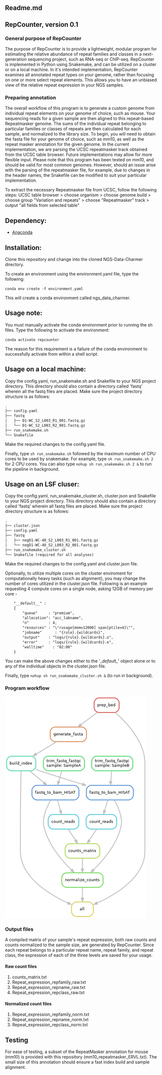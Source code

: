 ## Readme.md
## RepCounter, version 0.1

### General purpose of RepCounter
The purpose of RepCounter is to provide a lightweight, modular program for estimating the relative abundance of repeat families and classes in a next-generation sequencing project, such as RNA-seq or ChIP-seq. RepCounter is implemented in Python using Snakemake, and can be utilized on a cluster or on a local machine.
In it's intended implementation, RepCounter examines all annotated repeat types on your genome, rather than focusing on one or more select repeat elements. This allows you to have an unbiased view of the relative repeat expression in your NGS samples.

### Preparing annotation
The overall workflow of this program is to generate a custom genome from individual repeat elements on your genome of choice, such as mouse. Your sequencing reads for a given sample are then aligned to this repeat-based Repeatmasker genome. The sums of the individual repeat belonging to particular families or classes of repeats are then calculated for each sample, and normalized to the library size.
To begin, you will need to obtain the fasta file for your genome of choice, such as mm10, as well as the repeat masker annotation for the given genome. In the current implementation, we are parsing the UCSC repeatmasker track obtained from the UCSC table browser. Future implementations may allow for more flexible input. Please note that this program has been tested on mm10, and should be valid for most common genomes. However, should an issue arise with the parsing of the repeatmasker file, for example, due to changes in the header names, the Snakefile can be modified to suit your particular implementation.

To extract the necessary Repeatmasker file from UCSC, follow the following steps: UCSC table browser > choose organism > choose genome build > choose group "Variation and repeats" > choose "Repeatmasker" track > output "all fields from selected table"

## Dependency:
- [Anaconda](https://conda.io/docs/user-guide/install/linux.html) 

## Installation:
Clone this repository and change into the cloned NGS-Data-Charmer directory. 

To create an environment using the environment.yaml file, type the following:

`conda env create -f environment.yaml`

This will create a conda environment called ngs_data_charmer.

## Usage note:

You must manually activate the conda environment prior to running the sh files. Type the following to activate the environment:

`conda activate repcounter`

The reason for this requirement is a failure of the conda environment to successfully activate from within a shell script.

## Usage on a local machine:

Copy the config.yaml, run\_snakemake.sh and Snakefile to your NGS project directory. This directory should also contain a directory called 'fastq' wherein all the fastq files are placed. Make sure the project directory structure is as follows:
```
.
├── config.yaml
├── fastq
│   ├── D1-WC_S2_L003_R1_001.fastq.gz
│   └── D1-WC_S2_L003_R2_001.fastq.gz
├── run_snakemake.sh
└── Snakefile
```
Make the required changes to the config.yaml file.

Finally, type `sh run_snakemake.sh` followed by the maximum number of CPU cores to be used by snakemake. For example, type `sh run_snakemake.sh 2` for 2 CPU cores. You can also type `nohup sh run_snakemake.sh 2 &` to run the pipeline in background.

## Usage on an LSF cluser:

Copy the config.yaml, run\_snakemake\_cluster.sh, cluster.json and Snakefile to your NGS project directory. This directory should also contain a directory called 'fastq' wherein all fastq files are placed. Make sure the project directory structure is as follows:
```
.
├── cluster.json
├── config.yaml
├── fastq
│   ├── negD1-WC-40_S2_L003_R1_001.fastq.gz
│   └── negD1-WC-40_S2_L003_R2_001.fastq.gz
├── run_snakemake_cluster.sh
└── Snakefile (required for all analyses)
```
Make the required changes to the config.yaml and cluster.json file. 

Optionally, to utilize multiple cores on the cluster enviroment for computationally heavy tasks (such as alignment), you may change the number of cores utilized in the cluster.json file. Following is an example requesting 4 compute cores on a single node, asking 12GB of memory per core -

```
    "__default__" :
    {  
        "queue"     : "premium",
        "allocation": "acc_labname",
        "n"         : 4,
        "resources" : "\"rusage[mem=12000] span[ptile=4]\"",
        "jobname"      : "{rule}.{wildcards}",
        "output"    : "logs/{rule}.{wildcards}.o",
        "error"     : "logs/{rule}.{wildcards}.e",
        "walltime"    : "02:00"
    }

```
You can make the above changes either to the '\__default\__' object alone or to any of the individual objects in the cluster.json file.

Finally, type `nohup sh run_snakemake_cluster.sh &` (to run in background).

### Program workflow
 ![ScreenShot](/dag/RNA.png)

### Output files
A compiled matrix of your sample's repeat expression, both raw counts and counts normalized to the sample size, are generated by RepCounter. Since each repeat belongs to a particular repeat name, repeat family, and repeat class, the expression of each of the three levels are saved for your usage.
#### Raw count files
1. counts_matrix.txt
2. Repeat_expression_repfamily_raw.txt
3. Repeat_expression_repname_raw.txt
4. Repeat_expression_repclass_raw.txt

#### Normalized count files
1. Repeat_expression_repfamily_norm.txt
1. Repeat_expression_repname_norm.txt
1. Repeat_expression_repclass_norm.txt

## Testing
For ease of testing, a subset of the RepeatMasker annotation for mouse (mm10) is provided with this repository (mm10_repeatmasker_ERVL.txt). The small size of this annotation should ensure a fast index build and sample alignment.
